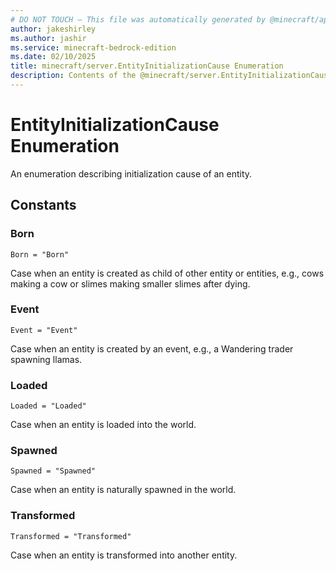 ```yaml
---
# DO NOT TOUCH — This file was automatically generated by @minecraft/api-docs-generator, to report problems file an issue at https://github.com/Mojang/minecraft-scripting-libraries
author: jakeshirley
ms.author: jashir
ms.service: minecraft-bedrock-edition
ms.date: 02/10/2025
title: minecraft/server.EntityInitializationCause Enumeration
description: Contents of the @minecraft/server.EntityInitializationCause enumeration.
---
```

# EntityInitializationCause Enumeration

An enumeration describing initialization cause of an entity.

## Constants
### **Born**
`Born = "Born"`

Case when an entity is created as child of other entity or entities, e.g., cows making a cow or slimes making smaller slimes after dying.
### **Event**
`Event = "Event"`

Case when an entity is created by an event, e.g., a Wandering trader spawning llamas.
### **Loaded**
`Loaded = "Loaded"`

Case when an entity is loaded into the world.
### **Spawned**
`Spawned = "Spawned"`

Case when an entity is naturally spawned in the world.
### **Transformed**
`Transformed = "Transformed"`

Case when an entity is transformed into another entity.
